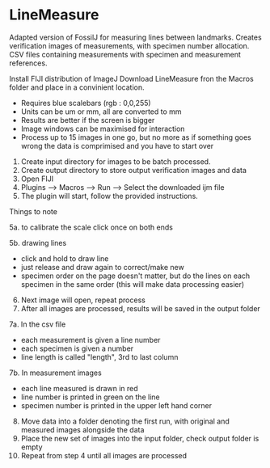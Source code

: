 # LineMeasure

Adapted version of FossilJ for measuring lines between landmarks.
Creates verification images of measurements, with specimen number allocation.
CSV files containing measurements with specimen and measurement references.

Install FIJI distribution of ImageJ
Download LineMeasure fron the Macros folder and place in a convinient location.

- Requires blue scalebars (rgb : 0,0,255)
- Units can be um or mm, all are converted to mm
- Results are better if the screen is bigger
- Image windows can be maximised for interaction
- Process up to 15 images in one go, but no more as if something goes wrong the data is comprimised and you have to start over

1. Create input directory for images to be batch processed. 
2. Create output directory to store output verification images and data
3. Open FIJI
4. Plugins --> Macros --> Run --> Select the downloaded ijm file
5. The plugin will start, follow the provided instructions.

Things to note

5a. to calibrate the scale click once on both ends

5b. drawing lines
- click and hold to draw line
- just release and draw again to correct/make new
- specimen order on the page doesn't matter, but do the lines on each specimen in the same order (this will make data processing easier)
               
6. Next image will open, repeat process
7. After all images are processed, results will be saved in the output folder

7a. In the csv file 
- each measurement is given a line number
- each specimen is given a number
- line length is called "length", 3rd to last column

7b. In measurement images
- each line measured is drawn in red
- line number is printed in green on the line
- specimen number is printed in the upper left hand corner

8. Move data into a folder denoting the first run, with original and measured images alongside the data
9. Place the new set of images into the input folder, check output folder is empty
10. Repeat from step 4 until all images are processed
